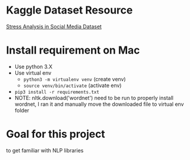# Kaggle Dataset Resource
[Stress Analysis in Social Media Dataset](https://www.kaggle.com/datasets/ruchi798/stress-analysis-in-social-media)


# Install requirement on Mac
* Use python 3.X
* Use virtual env
    * ```python3 -m virtualenv venv``` (create venv)
    * ```source venv/bin/activate``` (activate env)
* ```pip3 install -r requirements.txt```
* NOTE: nltk.download('wordnet') need to be run to properly install wordnet, I ran it and manually move the downloaded file to virtual env folder

# Goal for this project
to get familiar with NLP libraries